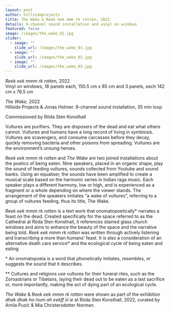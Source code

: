 ```yaml
---
layout: post
author: hillsideprojects
title: The Wake & Reek eek mmm rk rotten, 2022
details: 9-channel sound installation and vinyl on windows
featured: false
image: /images/the_wake_02.jpg
slider:
  - image: ""
    slide_url: /images/the_wake_01.jpg
  - image: ""
    slide_url: /images/the_wake_02.jpg
  - image: ""
    slide_url: /images/the_wake_03.jpg
---
```

*Reek eek mmm rk rotten,* 2022\
Vinyl on windows, 18 panels each, 150.5 cm x 85 cm and 3 panels, each 142 cm x 76.5 cm

*The Wake,* 2022\
Hillside Projects & Jonas Holmer. 9-channel sound installation, 35 min loop

Commissioned by Röda Sten Konsthall

Vultures are purifiers. They are disposers of the dead and eat what others cannot. Vultures and humans have a long record of living in symbiosis. Vultures are scavengers, and consume carcasses before they decay, quickly removing bacteria and other poisons from spreading. Vultures are the environment’s unsung heroes.

*Reek eek mmm rk rotten* and *The Wake* are two joined installations about the poetics of being eaten. Nine speakers, placed in an organic shape, play the sound of feeding vultures, sounds collected from Youtube and sound banks. Using an equaliser, the sounds have been amplified to create a musical scale based on the harmonic series in Indian raga music. Each speaker plays a different harmony, low or high, and is experienced as a fragment or a whole depending on where the viewer stands. The arrangement of the speakers imitates “a wake of vultures”, referring to a group of vultures feeding, thus its title, The Wake.

*Reek eek mmm rk rotten* is a text work that onomatopoetically* narrates a feast on the dead. Created specifically for the space referred to as the Cathedral at Röda Sten Konsthall, it references stained glass church windows and aims to enhance the beauty of the space and the narrative being told. *Reek eek mmm rk rotten* was written through actively listening and transcribing a more than humans’ feast. It is also a consideration of an alternative death care service* and the ecological cycle of being eaten and eating.

\* An onomatopoeia is a word that phonetically imitates, resembles, or suggests the sound that it describes.

\*\* Cultures and religions use vultures for their funeral rites, such as the Zoroastrians or Tibetans, laying their dead out to be eaten as a last sacrifice or, more importantly, making the act of dying part of an ecological cycle.

*The Wake* & *Reek eek mmm rk rotten* were shown as part of the exhibition *dhak dhak ho-hum ah eekff iii ie* at Röda Sten Konsthall, 2022, curated by Amila Puzić & Mia Christersdotter Norman.